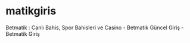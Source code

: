 # matikgiris
Betmatik : Canlı Bahis, Spor Bahisleri ve Casino - Betmatik Güncel Giriş - Betmatik Giriş
